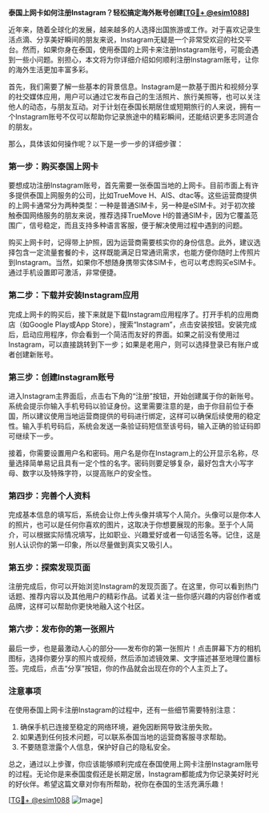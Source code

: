 **泰国上网卡如何注册Instagram？轻松搞定海外账号创建[[TG💪+ @esim1088](https://t.me/s/esim1088)]**

近年来，随着全球化的发展，越来越多的人选择出国旅游或工作。对于喜欢记录生活点滴、分享美好瞬间的朋友来说，Instagram无疑是一个非常受欢迎的社交平台。然而，如果你身在泰国，使用泰国的上网卡来注册Instagram账号，可能会遇到一些小问题。别担心，本文将为你详细介绍如何顺利注册Instagram账号，让你的海外生活更加丰富多彩。

首先，我们需要了解一些基本的背景信息。Instagram是一款基于图片和视频分享的社交媒体应用，用户可以通过它发布自己的生活照片、旅行美照等，也可以关注他人的动态，与朋友互动。对于计划在泰国长期居住或短期旅行的人来说，拥有一个Instagram账号不仅可以帮助你记录旅途中的精彩瞬间，还能结识更多志同道合的朋友。

那么，具体该如何操作呢？以下是一步一步的详细步骤：

### **第一步：购买泰国上网卡**
要想成功注册Instagram账号，首先需要一张泰国当地的上网卡。目前市面上有许多提供泰国上网服务的公司，比如TrueMove H、AIS、dtac等。这些运营商提供的上网卡通常分为两种类型：一种是普通SIM卡，另一种是eSIM卡。对于初次接触泰国网络服务的朋友来说，推荐选择TrueMove H的普通SIM卡，因为它覆盖范围广，信号稳定，而且支持多种语言客服，便于解决使用过程中遇到的问题。

购买上网卡时，记得带上护照，因为运营商需要核实你的身份信息。此外，建议选择包含一定流量套餐的卡，这样既能满足日常通讯需求，也能方便你随时上传照片到Instagram。当然，如果你不想随身携带实体SIM卡，也可以考虑购买eSIM卡。通过手机设置即可激活，非常便捷。

### **第二步：下载并安装Instagram应用**
完成上网卡的购买后，接下来就是下载Instagram应用程序了。打开手机的应用商店（如Google Play或App Store），搜索“Instagram”，点击安装按钮。安装完成后，启动应用程序，你会看到一个简洁而友好的界面。如果之前没有使用过Instagram，可以直接跳转到下一步；如果是老用户，则可以选择登录已有账户或者创建新账号。

### **第三步：创建Instagram账号**
进入Instagram主界面后，点击右下角的“注册”按钮，开始创建属于你的新账号。系统会提示你输入手机号码以验证身份。这里需要注意的是，由于你目前位于泰国，所以建议使用当地运营商提供的号码进行绑定，这样可以确保后续使用的稳定性。输入手机号码后，系统会发送一条验证码短信至该号码，输入正确的验证码即可继续下一步。

接着，你需要设置用户名和密码。用户名是你在Instagram上的公开显示名称，尽量选择简单易记且具有一定个性的名字。密码则要足够复杂，最好包含大小写字母、数字以及特殊字符，以提高账户的安全性。

### **第四步：完善个人资料**
完成基本信息的填写后，系统会让你上传头像并填写个人简介。头像可以是你本人的照片，也可以是任何你喜欢的图片，这取决于你想要展现的形象。至于个人简介，可以根据实际情况填写，比如职业、兴趣爱好或者一句话签名等。记住，这是别人认识你的第一印象，所以尽量做到真实又吸引人。

### **第五步：探索发现页面**
注册完成后，你可以开始浏览Instagram的发现页面了。在这里，你可以看到热门话题、推荐内容以及其他用户的精彩作品。试着关注一些你感兴趣的内容创作者或品牌，这样可以帮助你更快地融入这个社区。

### **第六步：发布你的第一张照片**
最后一步，也是最激动人心的部分——发布你的第一张照片！点击屏幕下方的相机图标，选择你要分享的照片或视频，然后添加滤镜效果、文字描述甚至地理位置标签。完成后，点击“分享”按钮，你的作品就会出现在你的个人主页上了。

### **注意事项**
在使用泰国上网卡注册Instagram的过程中，还有一些细节需要特别注意：
1. 确保手机已连接至稳定的网络环境，避免因断网导致注册失败。
2. 如果遇到任何技术问题，可以联系泰国当地的运营商客服寻求帮助。
3. 不要随意泄露个人信息，保护好自己的隐私安全。

总之，通过以上步骤，你应该能够顺利完成在泰国使用上网卡注册Instagram账号的过程。无论你是来泰国度假还是长期定居，Instagram都能成为你记录美好时光的好伙伴。希望这篇文章对你有所帮助，祝你在泰国的生活充满乐趣！

[[TG💪+ @esim1088](https://t.me/s/esim1088) ![Image](https://i.postimg.cc/4NQfJmqS/Snipaste-2025-05-13-00-14-12.png)]